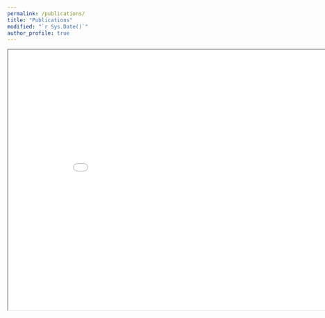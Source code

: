 ```yaml
---
permalink: /publications/
title: "Publications"
modified: "`r Sys.Date()`"
author_profile: true
---
```


<iframe src="/files/publications.html" height="600" width="900"></iframe>